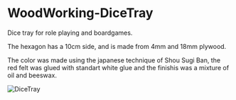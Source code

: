 # WoodWorking-DiceTray

Dice tray for role playing and boardgames.

The hexagon has a 10cm side, and is made from 4mm and 18mm plywood.

The color was made using the japanese technique of Shou Sugi Ban, the red felt was glued with standart white glue and the finishis was a mixture of oil and beeswax.

![DiceTray](https://user-images.githubusercontent.com/11548955/112763424-c5da6980-8fda-11eb-8bb6-64124c2d653c.jpeg)
